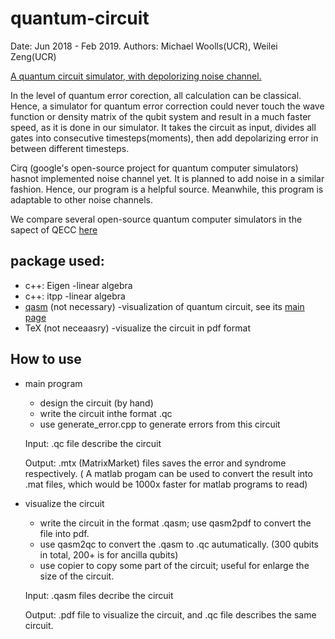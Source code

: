 # quantum-circuit
Date: Jun 2018 - Feb 2019.   Authors: Michael Woolls(UCR), Weilei Zeng(UCR)

[A quantum circuit simulator, with depolorizing noise channel.](ErrorModel.md)

In the level of quantum error corection, all calculation can be classical. Hence, a simulator for quantum error correction could never touch the wave function or density matrix of the qubit system and result in a much faster speed, as it is done in our simulator. It takes the circuit as input, divides all gates into consecutive timesteps(moments), then add depolarizing error in between different timesteps.

Cirq (google's open-source project for quantum computer simulators) hasnot implemented noise channel yet. It is planned to add noise in a similar fashion. Hence, our program is a helpful source. Meanwhile, this program is adaptable to other noise channels.

We compare several open-source quantum computer simulators in the sapect of QECC [here](QuantumDeviceSimulators.md)


## package used:
 * c++: Eigen  -linear algebra
 * c++: itpp   -linear algebra
 * [qasm](qasm2circ-v1.4) (not necessary)    -visualization of quantum circuit, see its [main page](https://www.media.mit.edu/quanta/qasm2circ/)
 * TeX (not neceaasry)      -visualize the circuit in pdf format
## How to use
* main program
  * design the circuit (by hand)
  * write the circuit inthe format .qc
  * use generate_error.cpp to generate errors from this circuit
  
  Input: .qc file describe the circuit
  
  Output: .mtx (MatrixMarket) files saves the error and syndrome respectively. ( A matlab progam can be used to convert the result into .mat files, which would be 1000x faster for matlab programs to read)
* visualize the circuit
  * write the circuit in the format .qasm; use qasm2pdf to convert the file into pdf.
  * use qasm2qc to convert the .qasm to .qc autumatically. (300 qubits in total, 200+ is for ancilla qubits)
  * use copier to copy some part of the circuit; useful for enlarge the size of the circuit.
  
  Input: .qasm files decribe the circuit
  
  Output: .pdf file to visualize the circuit, and .qc file describes the same circuit.
  
